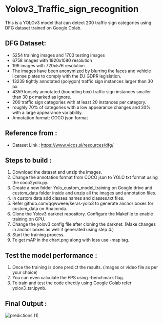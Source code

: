 # Yolov3_Traffic_sign_recognition

This is a YOLOv3 model that can detect 200 traffic sign categories using DFG dataset trained on Google Colab.

## DFG Dataset:

* 5254 training images and 1703 testing images
* 6758 images with 1920x1080 resolution
* 199 images with 720x576 resolution
* The images have been anonymized by blurring the faces and vehicle license plates to comply with the EU GDPR legislation.
* 13239 tightly annotated (polygon) traffic sign instances larger than 30 px.
* 4359 loosely annotated (bounding box) traffic sign instances smaller than 30 px marked as ignore.
* 200 traffic sign categories with at least 20 instances per category.
* roughly 70% of categories with a low appearance changes and 30% with a large appearance variability.
* Annotation format:  COCO json format

## Reference from :
* Dataset Link : https://www.vicos.si/resources/dfg/

## Steps to build :

1. Download the dataset and unzip the images.
2. Change the annotation format from COCO json to YOLO txt format using the coco2yolo.py.
3. Create a new folder Yolo_custom_model_training on Google drive and custom_data folder inside and unzip all the images and annotation files.
4. In custom data add classes.names and classes.txt files.
5. Refer github.com/qqwweee/keras-yolo3 to generate anchor boxes for custom_data on Anaconda.
6. Clone the Yolov3 darknet repository. Configure the Makefile to enable training on GPU.
7. Change the yolov3 config file after cloning the darknet. (Make changes in anchor boxes as well if generated using step 4.)
8. Start the training process.
9. To get mAP in the chart.png along with loss use -map tag.

## Test the model performance :
1. Once the training is done predict the results. (images or video file as per your choice)
2. You can even calculate the FPS using -benchmark flag.
3. To train and test the code directly using Google Colab refer yolov3_tsr.ipynb.

## Final Output :

![predictions (1)](https://user-images.githubusercontent.com/87853074/131008508-58949c3b-a0cc-471f-b185-fd695ec73ba3.jpg)
